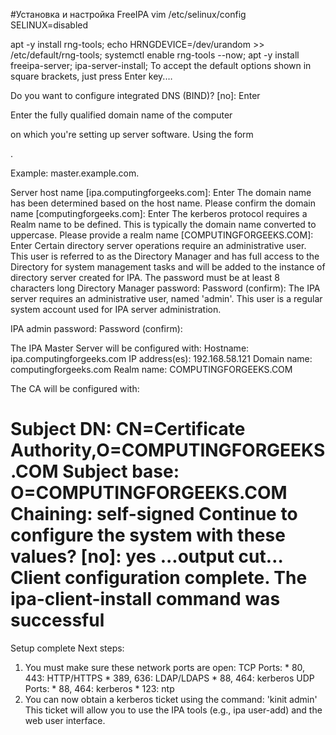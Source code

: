 #Установка и настройка FreeIPA
vim /etc/selinux/config
SELINUX=disabled

apt -y install rng-tools;
echo HRNGDEVICE=/dev/urandom >> /etc/default/rng-tools;
systemctl enable rng-tools --now;
apt -y install freeipa-server;
ipa-server-install;
To accept the default options shown in square brackets, just press Enter key.…

Do you want to configure integrated DNS (BIND)? [no]: Enter

Enter the fully qualified domain name of the computer

on which you're setting up server software. Using the form

<hostname>.<domainname>

Example: master.example.com.

Server host name [ipa.computingforgeeks.com]: Enter
The domain name has been determined based on the host name.
Please confirm the domain name [computingforgeeks.com]: Enter
The kerberos protocol requires a Realm name to be defined.
This is typically the domain name converted to uppercase.
Please provide a realm name [COMPUTINGFORGEEKS.COM]: Enter
Certain directory server operations require an administrative user.
This user is referred to as the Directory Manager and has full access
to the Directory for system management tasks and will be added to the
instance of directory server created for IPA.
The password must be at least 8 characters long
Directory Manager password: <secure password>
Password (confirm): <secure password>
The IPA server requires an administrative user, named 'admin'.
This user is a regular system account used for IPA server administration.

IPA admin password: <secure password>
Password (confirm): <secure password>

The IPA Master Server will be configured with:
Hostname:    ipa.computingforgeeks.com
IP address(es): 192.168.58.121
Domain name: computingforgeeks.com
Realm name:  COMPUTINGFORGEEKS.COM

The CA will be configured with:

Subject DN:   CN=Certificate Authority,O=COMPUTINGFORGEEKS.COM
Subject base: O=COMPUTINGFORGEEKS.COM
Chaining:  self-signed
Continue to configure the system with these values? [no]: yes
...output cut…
Client configuration complete.
The ipa-client-install command was successful
==============================================================================
Setup complete
Next steps:
1. You must make sure these network ports are open: TCP Ports: * 80, 443: HTTP/HTTPS * 389, 
  636: LDAP/LDAPS * 88, 464: kerberos UDP Ports: * 88, 464: kerberos * 123: ntp 
2. You can now obtain a kerberos ticket using the command: 'kinit admin' 
  This ticket will allow you to use the IPA tools (e.g., ipa user-add) and the web user interface.
